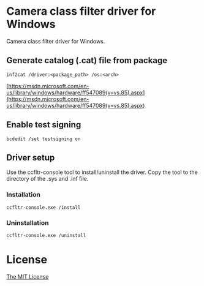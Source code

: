 # Camera class filter driver for Windows

Camera class filter driver for Windows.

## Generate catalog (.cat) file from package
```
inf2cat /driver:<package_path> /os:<arch>
```
[https://msdn.microsoft.com/en-us/library/windows/hardware/ff547089(v=vs.85).aspx](https://msdn.microsoft.com/en-us/library/windows/hardware/ff547089(v=vs.85).aspx)

## Enable test signing
```
bcdedit /set testsigning on
```

## Driver setup
Use the ccfltr-console tool to install/uninstall the driver. Copy the tool to the directory of the .sys and .inf file.

### Installation
```
ccfltr-console.exe /install
```

### Uninstallation
```
ccfltr-console.exe /uninstall
```

# License

[The MIT License](./LICENSE.md)
